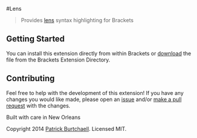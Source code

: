 #Lens
> Provides [lens](http://help.koken.me/customer/portal/articles/828688-lens-templates) syntax highlighting for Brackets

## Getting Started
You can install this extension directly from within Brackets or [download](https://s3.amazonaws.com/extend.brackets/lens/lens-1.0.1.zip) the file from the Brackets Extension Directory.

## Contributing
Feel free to help with the development of this extension! If you have any changes you would like made, please open an [issue](https://github.com/pburtchaell/lens/issues) and/or [make a pull request](https://github.com/pburtchaell/lens/pulls) with the changes.

Built with care in New Orleans

Copyright 2014 [Patrick Burtchaell](http://pburtchaell.com/legal/). Licensed MIT.


